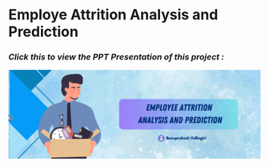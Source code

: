 # Employe Attrition Analysis and Prediction 


### ***Click this  to view the PPT Presentation of this project :*** [](https://drive.google.com/file/d/1bxiTfOGKK85ShkrAtT08aAx4XQeaNbdt/view?usp=sharing)



![Alt text](cover_picture.png)

